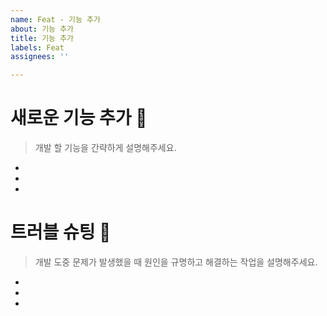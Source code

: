 ```yaml
---
name: Feat - 기능 추가
about: 기능 추가
title: 기능 추가
labels: Feat
assignees: ''

---
```


# 새로운 기능 추가 📢
> 개발 할 기능을 간략하게 설명해주세요.
-
-
-

# 트러블 슈팅 🎯
> 개발 도중 문제가 발생했을 때 원인을 규명하고 해결하는 작업을 설명해주세요.
-
-
-

